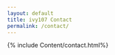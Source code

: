 ```yaml
---
layout: default
title: ivy107 Contact
permalink: /contact/
---
```


{% include Content/contact.html%}

